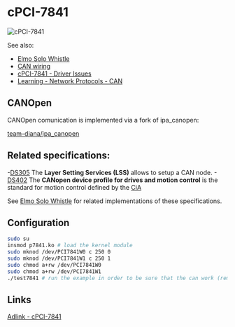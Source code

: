 # cPCI-7841

![cPCI-7841](http://www.adlinktech.com/PD/photo/display/PCI-7841+cPCI-7841/PCI-7841+cPCI-7841_bimg_en_2.jpg)

See also: 
 - [Elmo Solo Whistle](elmo_solo_whistle.md)
 - [CAN wiring](can-wiring.md)
 - [cPCI-7841 - Driver Issues](cpci-7841-driver.md)
 - [Learning - Network Protocols - CAN](http://0.0.0.0:8080/en/#!pages/network_protocols_learning.md#CAN)

## CANOpen

CANOpen comunication is implemented via a fork of ipa_canopen:

[team-diana/ipa_canopen](https://github.com/team-diana/ipa_canopen)

## Related specifications:

 -[DS305](http://www.canopensolutions.com/english/about_canopen/lss.shtml)
  The **Layer Setting Services (LSS)** allows to setup a CAN node.
 -[DS402](http://www.can-cia.org/index.php?id=530)
  The **CANopen device profile for drives and motion control** is the standard for motion control defined 
  by the [CiA](http://www.can-cia.org/)
 
See [Elmo Solo Whistle](elmo_solo_whistle.md) for related implementations of these specifications.

## Configuration

```bash
sudo su
insmod p7841.ko # load the kernel module
sudo mknod /dev/PCI7841W0 c 250 0
sudo mknod /dev/PCI7841W1 c 250 1
sudo chmod a+rw /dev/PCI7841W0
sudo chmod a+rw /dev/PCI7841W1 
./test7841 # run the example in order to be sure that the can work (remember to connect the wires between the two ports)
```

## Links

[Adlink - cPCI-7841](http://www.adlinktech.com/PD/web/PD_detail.php?pid=145)
